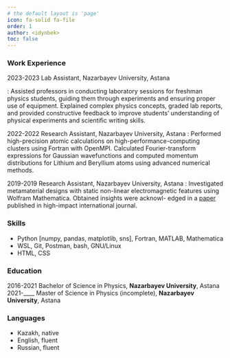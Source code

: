 ```yaml
---
# the default layout is 'page'
icon: fa-solid fa-file
order: 1
author: <idynbek>
toc: false
---
```


### Work Experience

2023-2023 Lab Assistant, Nazarbayev University, Astana

: Assisted professors in conducting laboratory sessions for freshman physics students, guiding them through
  experiments and ensuring proper use of equipment. Explained complex physics concepts, graded lab
  reports, and provided constructive feedback to improve students’ understanding of physical experiments
  and scientific writing skills.

2022-2022 Research Assistant, Nazarbayev University, Astana
: Performed high-precision atomic calculations on high-performance-computing clusters using Fortran with OpenMPI. 
  Calculated Fourier-transform expressions for Gaussian wavefunctions and computed momentum distributions for
  Lithium and Beryllium atoms using advanced numerical methods.

2019-2019 Research Assistant, Nazarbayev University, Astana
: Investigated metamaterial designs with static non-linear electromagnetic features using Wolfram Mathematica. Obtained insights were acknowl-
  edged in a [paper](https://doi.org/10.1063/5.0056049) published in high-impact international journal.

### Skills

 - Python [numpy, pandas, matplotlib, sns], Fortran, MATLAB, Mathematica
 - WSL, Git, Postman, bash, GNU/Linux
 - HTML, CSS

### Education

2016-2021 Bachelor of Science in Physics, **Nazarbayev University**, Astana
2021-____ Master of Science in Physics (incomplete), **Nazarbayev University**, Astana

### Languages

- Kazakh, native
- English, fluent
- Russian, fluent
